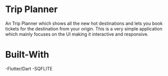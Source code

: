 # Trip Planner

An Trip Planner which shows all the new hot destinations and lets you book tickets for the destination from your origin.
This is a very simple application which mainly focuses on the UI making it interactive and responsive. 

# Built-With
-Flutter/Dart
-SQFLITE
